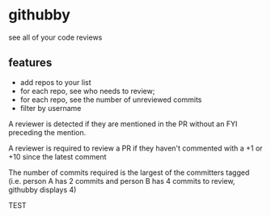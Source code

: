 # githubby

see all of your code reviews

## features
- add repos to your list
- for each repo, see who needs to review;
- for each repo, see the number of unreviewed commits
- filter by username

A reviewer is detected if they are mentioned in the PR without an FYI 
preceding the mention.

A reviewer is required to review a PR if they haven't
commented with a +1 or +10 since the latest comment

The number of commits required is the largest of the committers tagged (i.e. person A has 2 commits and person B has 4 commits to review, githubby displays 4)

TEST
